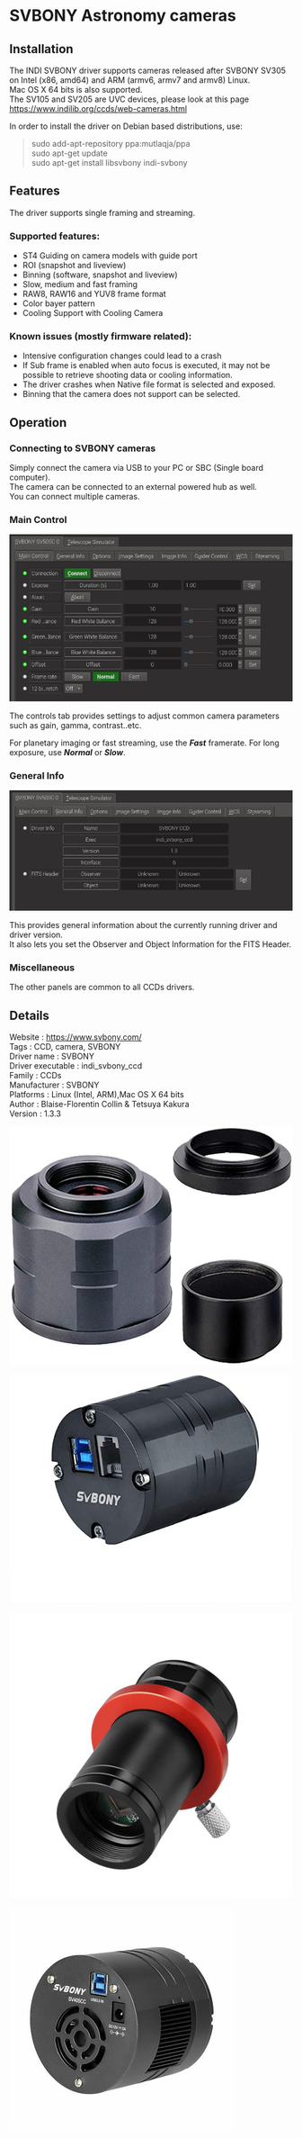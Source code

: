 
# SVBONY Astronomy cameras

## Installation

The INDI SVBONY driver supports cameras released after SVBONY SV305 on Intel (x86, amd64) and ARM (armv6, armv7 and armv8) Linux.  
Mac OS X 64 bits is also supported.  
The SV105 and SV205 are UVC devices, please look at this page https://www.indilib.org/ccds/web-cameras.html

In order to install the driver on Debian based distributions, use:  

> sudo add-apt-repository ppa:mutlaqja/ppa  
> sudo apt-get update  
> sudo apt-get install libsvbony indi-svbony  

## Features

The driver supports single framing and streaming.  

### Supported features:

- ST4 Guiding on camera models with guide port
- ROI (snapshot and liveview)
- Binning (software, snapshot and liveview)
- Slow, medium and fast framing
- RAW8, RAW16 and YUV8 frame format
- Color bayer pattern
- Cooling Support with Cooling Camera

### Known issues (mostly firmware related):

- Intensive configuration changes could lead to a crash
- If Sub frame is enabled when auto focus is executed, it may not be possible to retrieve shooting data or cooling information.
- The driver crashes when Native file format is selected and exposed.
- Binning that the camera does not support can be selected.

## Operation

### Connecting to SVBONY cameras

Simply connect the camera via USB to your PC or SBC (Single board computer).  
The camera can be connected to an external powered hub as well.  
You can connect multiple cameras.  

### Main Control

![Main Control panel](./control_panel.jpg)

The controls tab provides settings to adjust common camera parameters such as gain, gamma, contrast..etc.  

For planetary imaging or fast streaming, use the ***Fast*** framerate. For long exposure, use ***Normal*** or ***Slow***.  

### General Info

![General Info panel](./info_panel.jpg)

This provides general information about the currently running driver and driver version.  
It also lets you set the Observer and Object Information for the FITS Header.  

### Miscellaneous

The other panels are common to all CCDs drivers.  

## Details

Website :		https://www.svbony.com/  
Tags :			CCD, camera, SVBONY  
Driver name :		SVBONY  
Driver executable :	indi_svbony_ccd  
Family :		CCDs  
Manufacturer :		SVBONY  
Platforms :		Linux (Intel, ARM),Mac OS X 64 bits  
Author :		Blaise-Florentin Collin & Tetsuya Kakura  
Version :		1.3.3  

![SV305 camera](./SV305.jpg)

![SV305 PRO camera](./SV305PRO.jpg)

![SV905C camera](./SV905C.jpg)

![SV405CC camera](./SV405CC.jpg)

